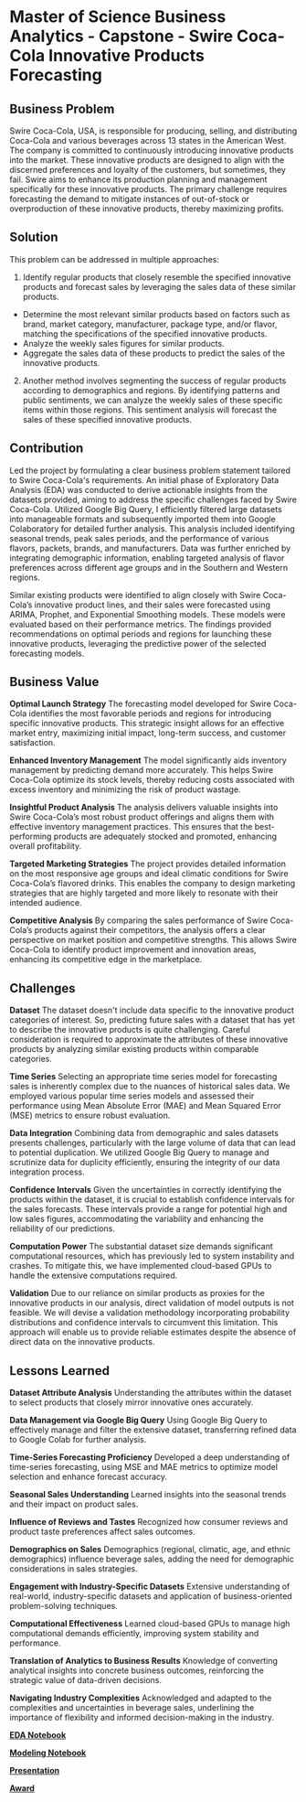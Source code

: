 # Master of Science Business Analytics - Capstone - Swire Coca-Cola Innovative Products Forecasting


## Business Problem

Swire Coca-Cola, USA, is responsible for producing, selling, and distributing Coca-Cola and various beverages across 13 states in the American West. The company is committed to continuously introducing innovative products into the market. These innovative products are designed to align with the discerned preferences and loyalty of the customers, but sometimes, they fail. Swire aims to enhance its production planning and management specifically for these innovative products. The primary challenge requires forecasting the demand to mitigate instances of out-of-stock or overproduction of these innovative products, thereby maximizing profits.

## Solution

This problem can be addressed in multiple approaches:

1.	Identify regular products that closely resemble the specified innovative products and forecast sales by leveraging the sales data of these similar products.
-	Determine the most relevant similar products based on factors such as brand, market category, manufacturer, package type, and/or flavor, matching the specifications of the specified innovative products.
-	Analyze the weekly sales figures for similar products.
-	Aggregate the sales data of these products to predict the sales of the innovative products.


2.	Another method involves segmenting the success of regular products according to demographics and regions. By identifying patterns and public sentiments, we can analyze the weekly sales of these specific items within those regions. This sentiment analysis will forecast the sales of these specified innovative products.

## Contribution

Led the project by formulating a clear business problem statement tailored to Swire Coca-Cola's requirements. An initial phase of Exploratory Data Analysis (EDA) was conducted to derive actionable insights from the datasets provided, aiming to address the specific challenges faced by Swire Coca-Cola. Utilized Google Big Query, I efficiently filtered large datasets into manageable formats and subsequently imported them into Google Colaboratory for detailed further analysis. This analysis included identifying seasonal trends, peak sales periods, and the performance of various flavors, packets, brands, and manufacturers. Data was further enriched by integrating demographic information, enabling targeted analysis of flavor preferences across different age groups and in the Southern and Western regions.

Similar existing products were identified to align closely with Swire Coca-Cola’s innovative product lines, and their sales were forecasted using ARIMA, Prophet, and Exponential Smoothing models. These models were evaluated based on their performance metrics. The findings provided recommendations on optimal periods and regions for launching these innovative products, leveraging the predictive power of the selected forecasting models.

## Business Value

**Optimal Launch Strategy** The forecasting model developed for Swire Coca-Cola identifies the most favorable periods and regions for introducing specific innovative products. This strategic insight allows for an effective market entry, maximizing initial impact, long-term success, and customer satisfaction.

**Enhanced Inventory Management** The model significantly aids inventory management by predicting demand more accurately. This helps Swire Coca-Cola optimize its stock levels, thereby reducing costs associated with excess inventory and minimizing the risk of product wastage.

**Insightful Product Analysis** The analysis delivers valuable insights into Swire Coca-Cola’s most robust product offerings and aligns them with effective inventory management practices. This ensures that the best-performing products are adequately stocked and promoted, enhancing overall profitability.

**Targeted Marketing Strategies** The project provides detailed information on the most responsive age groups and ideal climatic conditions for Swire Coca-Cola’s flavored drinks. This enables the company to design marketing strategies that are highly targeted and more likely to resonate with their intended audience.

**Competitive Analysis** By comparing the sales performance of Swire Coca-Cola’s products against their competitors, the analysis offers a clear perspective on market position and competitive strengths. This allows Swire Coca-Cola to identify product improvement and innovation areas, enhancing its competitive edge in the marketplace.

## Challenges

**Dataset** The dataset doesn't include data specific to the innovative product categories of interest. So, predicting future sales with a dataset that has yet to describe the innovative products is quite challenging. Careful consideration is required to approximate the attributes of these innovative products by analyzing similar existing products within comparable categories.

**Time Series** Selecting an appropriate time series model for forecasting sales is inherently complex due to the nuances of historical sales data. We employed various popular time series models and assessed their performance using Mean Absolute Error (MAE) and Mean Squared Error (MSE) metrics to ensure robust evaluation.

**Data Integration** Combining data from demographic and sales datasets presents challenges, particularly with the large volume of data that can lead to potential duplication. We utilized Google Big Query to manage and scrutinize data for duplicity efficiently, ensuring the integrity of our data integration process.

**Confidence Intervals** Given the uncertainties in correctly identifying the products within the dataset, it is crucial to establish confidence intervals for the sales forecasts. These intervals provide a range for potential high and low sales figures, accommodating the variability and enhancing the reliability of our predictions.

**Computation Power** The substantial dataset size demands significant computational resources, which has previously led to system instability and crashes. To mitigate this, we have implemented cloud-based GPUs to handle the extensive computations required.

**Validation** Due to our reliance on similar products as proxies for the innovative products in our analysis, direct validation of model outputs is not feasible.  We will devise a validation methodology incorporating probability distributions and confidence intervals to circumvent this limitation. This approach will enable us to provide reliable estimates despite the absence of direct data on the innovative products.

## Lessons Learned

**Dataset Attribute Analysis** Understanding the attributes within the dataset to select products that closely mirror innovative ones accurately.

**Data Management via Google Big Query** Using Google Big Query to effectively manage and filter the extensive dataset, transferring refined data to Google Colab for further analysis.

**Time-Series Forecasting Proficiency** Developed a deep understanding of time-series forecasting, using MSE and MAE metrics to optimize model selection and enhance forecast accuracy.

**Seasonal Sales Understanding** Learned insights into the seasonal trends and their impact on product sales.

**Influence of Reviews and Tastes** Recognized how consumer reviews and product taste preferences affect sales outcomes.

**Demographics on Sales** Demographics (regional, climatic, age, and ethnic demographics) influence beverage sales, adding the need for demographic considerations in sales strategies.

**Engagement with Industry-Specific Datasets** Extensive understanding of real-world, industry-specific datasets and application of business-oriented problem-solving techniques.

**Computational Effectiveness** Learned cloud-based GPUs to manage high computational demands efficiently, improving system stability and performance.

**Translation of Analytics to Business Results** Knowledge of converting analytical insights into concrete business outcomes, reinforcing the strategic value of data-driven decisions.

**Navigating Industry Complexities** Acknowledged and adapted to the complexities and uncertainties in beverage sales, underlining the importance of flexibility and informed decision-making in the industry.


**[EDA Notebook](https://github.com/AbhiramMannam/Swire-Coca-Cola-Forecast/blob/main/Capstone_Completion_EDA.ipynb)**

**[Modeling Notebook](https://github.com/AbhiramMannam/Swire-Coca-Cola-Forecast/blob/main/Capstone_Completion_Modeling.ipynb)**

**[Presentation](https://github.com/AbhiramMannam/Swire-Coca-Cola-Forecast/blob/main/Swire_Innovators_Capstone%20Presentation.pdf)**

**[Award](https://github.com/AbhiramMannam/Swire-Coca-Cola-Forecast/blob/main/Abhiram%20Mannam%20Spring%202024%20MSBA.pdf)**






